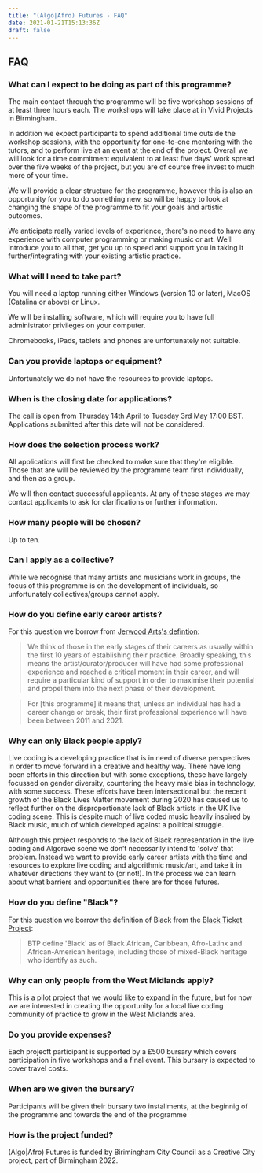 ```yaml
---
title: "(Algo|Afro) Futures - FAQ"
date: 2021-01-21T15:13:36Z
draft: false
---
```


## FAQ

### What can I expect to be doing as part of this programme?
The main contact through the programme will be five workshop sessions of at least three hours each. The workshops will take place at in Vivid Projects in Birmingham.

In addition we expect participants to spend additional time outside the workshop sessions, with the opportunity for one-to-one mentoring with the tutors, and to perform live at an event at the end of the project. Overall we will look for a time commitment equivalent to at least five days' work spread over the five weeks of the project, but you are of course free invest to much more of your time.

We will provide a clear structure for the programme, however this is also an opportunity for you to do something new, so will be happy to look at changing the shape of the programme to fit your goals and artistic outcomes.

We anticipate really varied levels of experience, there's no need to have any experience with computer programming or making music or art. We'll introduce you to all that, get you up to speed and support you in taking it further/integrating with your existing artistic practice.

### What will I need to take part?

You will need a laptop running either Windows (version 10 or later), MacOS (Catalina or above) or Linux.

We will be installing software, which will require you to have full administrator privileges on your computer.

Chromebooks, iPads, tablets and phones are unfortunately not suitable.

### Can you provide laptops or equipment?
Unfortunately we do not have the resources to provide laptops.

### When is the closing date for applications?
The call is open from Thursday 14th April to Tuesday 3rd May 17:00 BST. Applications submitted after this date will not be considered.

### How does the selection process work?
All applications will first be checked to make sure that they're eligible. Those that are will be reviewed by the programme team first individually, and then as a group.

We will then contact successful applicants. At any of these stages we may contact applicants to ask for clarifications or further information.

### How many people will be chosen?
Up to ten.

### Can I apply as a collective?
While we recognise that many artists and musicians work in groups, the focus of this programme is on the development of individuals, so unfortunately collectives/groups cannot apply.

### How do you define early career artists?
For this question we borrow from [Jerwood Arts's defintion](https://jerwoodarts.org/faq/):

> We think of those in the early stages of their careers as usually within the first 10 years of establishing their practice. Broadly speaking, this means the artist/curator/producer will have had some professional experience and reached a critical moment in their career, and will require a particular kind of support in order to maximise their potential and propel them into the next phase of their development.

> For [this programme] it means that, unless an individual has had a career change or break, their first professional experience will have been between 2011 and 2021.

### Why can only Black people apply?
Live coding is a developing practice that is in need of diverse perspectives in order to move forward in a creative and healthy way. There have long been efforts in this direction but with some exceptions, these have largely focussed on gender diversity, countering the heavy male bias in technology, with some success. These efforts have been intersectional but the recent growth of the Black Lives Matter movement during 2020 has caused us to reflect further on the disproportionate lack of Black artists in the UK live coding scene. This is despite much of live coded music heavily inspired by Black music, much of which developed against a political struggle.

Although this project responds to the lack of Black representation in the live coding and Algorave scene we don’t necessarily intend to 'solve' that problem. Instead we want to provide early career artists with the time and resources to explore live coding and algorithmic music/art, and take it in whatever directions they want to (or not!). In the process we can learn about what barriers and opportunities there are for those futures.

### How do you define "Black"?
For this question we borrow the definition of Black from the [Black Ticket Project](https://royalcourttheatre.com/black-ticket-project/):

> BTP define 'Black' as of Black African, Caribbean, Afro-Latinx and African-American heritage, including those of mixed-Black heritage who identify as such.

### Why can only people from the West Midlands apply?
This is a pilot project that we would like to expand in the future, but for now we are interested in creating the opportunity for a local live coding community of practice to grow in the West Midlands area.

### Do you provide expenses?
Each projecft participant is supported by a £500 bursary which covers participation in five workshops and a final event. This bursary is expected to cover travel costs.

### When are we given the bursary?
Participants will be given their bursary two installments, at the beginnig of the programme and towards the end of the programme

### How is the project funded?
(Algo|Afro) Futures is funded by Birimingham City Council as a Creative City project, part of Birmingham 2022.